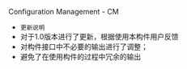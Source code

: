 Configuration Management - CM

+ `更新说明`
+ 对于1.0版本进行了更新，根据使用本构件用户反馈
+ 对构件接口中不必要的输出进行了调整；
+ 避免了在使用构件的过程中冗余的输出
